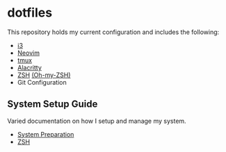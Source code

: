dotfiles
========

This repository holds my current configuration and includes the following:

- [i3](https://i3wm.org)
- [Neovim](https://neovim.io/)
- [tmux](https://github.com/tmux/tmux)
- [Alacritty](https://github.com/jwilm/alacritty)
- [ZSH](https://www.zsh.org/) [(Oh-my-ZSH)](https://github.com/robbyrussell/oh-my-zsh)
- Git Configuration

## System Setup Guide

Varied documentation on how I setup and manage my system.

- [System Preparation](docs/system-prep.md)
- [ZSH](docs/zsh.md)
